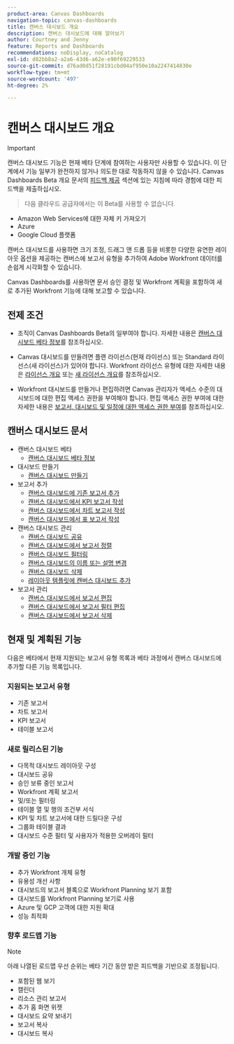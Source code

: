 ```yaml
---
product-area: Canvas Dashboards
navigation-topic: canvas-dashboards
title: 캔버스 대시보드 개요
description: 캔버스 대시보드에 대해 알아보기
author: Courtney and Jenny
feature: Reports and Dashboards
recommendations: noDisplay, noCatalog
exl-id: d82bb8a2-a2a6-43d6-a62e-e90f69229533
source-git-commit: d76ad0d51f28191cbd04af950e10a2247414830e
workflow-type: tm+mt
source-wordcount: '497'
ht-degree: 2%

---
```


# 캔버스 대시보드 개요

>[!IMPORTANT]
>
>캔버스 대시보드 기능은 현재 베타 단계에 참여하는 사용자만 사용할 수 있습니다. 이 단계에서 기능 일부가 완전하지 않거나 의도한 대로 작동하지 않을 수 있습니다. Canvas Dashboards Beta 개요 문서의 [피드백 제공](/help/quicksilver/product-announcements/betas/canvas-dashboards-beta/canvas-dashboards-beta-information.md#provide-feedback) 섹션에 있는 지침에 따라 경험에 대한 피드백을 제출하십시오.<br>
>>다음 클라우드 공급자에서는 이 Beta를 사용할 수 없습니다.
>
>* Amazon Web Services에 대한 자체 키 가져오기
>* Azure
>* Google Cloud 플랫폼

캔버스 대시보드를 사용하면 크기 조정, 드래그 앤 드롭 등을 비롯한 다양한 유연한 레이아웃 옵션을 제공하는 캔버스에 보고서 유형을 추가하여 Adobe Workfront 데이터를 손쉽게 시각화할 수 있습니다.

Canvas Dashboards를 사용하면 문서 승인 결정 및 Workfront 계획을 포함하여 새로 추가된 Workfront 기능에 대해 보고할 수 있습니다.


## 전제 조건

* 조직이 Canvas Dashboards Beta의 일부여야 합니다. 자세한 내용은 [캔버스 대시보드 베타 정보](/help/quicksilver/product-announcements/betas/canvas-dashboards-beta/canvas-dashboards-beta-information.md)를 참조하십시오.

* Canvas 대시보드를 만들려면 플랜 라이선스(현재 라이선스) 또는 Standard 라이선스(새 라이선스)가 있어야 합니다. Workfront 라이선스 유형에 대한 자세한 내용은 [라이선스 개요](/help/quicksilver/administration-and-setup/add-users/access-levels-and-object-permissions/wf-licenses.md) 또는 [새 라이선스 개요](/help/quicksilver/administration-and-setup/add-users/how-access-levels-work/licenses-overview.md)를 참조하십시오.

* Workfront 대시보드를 만들거나 편집하려면 Canvas 관리자가 액세스 수준의 대시보드에 대한 편집 액세스 권한을 부여해야 합니다. 편집 액세스 권한 부여에 대한 자세한 내용은 [보고서, 대시보드 및 일정에 대한 액세스 권한 부여](/help/quicksilver/administration-and-setup/add-users/configure-and-grant-access/grant-access-reports-dashboards-calendars.md)를 참조하십시오.

## 캔버스 대시보드 문서

* 캔버스 대시보드 베타
   * [캔버스 대시보드 베타 정보](/help/quicksilver/product-announcements/betas/canvas-dashboards-beta/canvas-dashboards-beta-information.md)
* 대시보드 만들기
   * [캔버스 대시보드 만들기](/help/quicksilver/reports-and-dashboards/canvas-dashboards/create-dashboards/create-dashboards.md)
* 보고서 추가
   * [캔버스 대시보드에 기존 보고서 추가](/help/quicksilver/reports-and-dashboards/canvas-dashboards/add-reports/add-existing-report.md)
   * [캔버스 대시보드에서 KPI 보고서 작성](/help/quicksilver/reports-and-dashboards/canvas-dashboards/add-reports/build-kpi-report.md)
   * [캔버스 대시보드에서 차트 보고서 작성](/help/quicksilver/reports-and-dashboards/canvas-dashboards/add-reports/build-chart-report.md)
   * [캔버스 대시보드에서 표 보고서 작성](/help/quicksilver/reports-and-dashboards/canvas-dashboards/add-reports/build-table-report.md)
* 캔버스 대시보드 관리
   * [캔버스 대시보드 공유](/help/quicksilver/reports-and-dashboards/canvas-dashboards/manage-canvas-dashboards/share-canvas-dashboard.md)
   * [캔버스 대시보드에서 보고서 정렬](/help/quicksilver/reports-and-dashboards/canvas-dashboards/manage-canvas-dashboards/arrange-reports-in-dashboard.md)
   * [캔버스 대시보드 필터링](/help/quicksilver/reports-and-dashboards/canvas-dashboards/manage-canvas-dashboards/filter-canvas-dashboard.md)
   * [캔버스 대시보드의 이름 또는 설명 변경](/help/quicksilver/reports-and-dashboards/canvas-dashboards/manage-canvas-dashboards/change-name-or-description-of-dashboard.md)
   * [캔버스 대시보드 삭제](/help/quicksilver/reports-and-dashboards/canvas-dashboards/manage-canvas-dashboards/delete-a-canvas-dashboard.md)
   * [레이아웃 템플릿에 캔버스 대시보드 추가](/help/quicksilver/reports-and-dashboards/canvas-dashboards/manage-canvas-dashboards/add-dashboard-to-layout-template.md)
* 보고서 관리
   * [캔버스 대시보드에서 보고서 편집](/help/quicksilver/reports-and-dashboards/canvas-dashboards/manage-reports/edit-a-report.md)
   * [캔버스 대시보드에서 보고서 필터 편집](/help/quicksilver/reports-and-dashboards/canvas-dashboards/manage-reports/edit-report-filters.md)
   * [캔버스 대시보드에서 보고서 삭제](/help/quicksilver/reports-and-dashboards/canvas-dashboards/manage-reports/delete-a-report.md)

## 현재 및 계획된 기능

다음은 베타에서 현재 지원되는 보고서 유형 목록과 베타 과정에서 캔버스 대시보드에 추가할 다른 기능 목록입니다.

### 지원되는 보고서 유형

* 기존 보고서
* 차트 보고서
* KPI 보고서
* 테이블 보고서

### 새로 릴리스된 기능

* 다목적 대시보드 레이아웃 구성
* 대시보드 공유
* 승인 보류 중인 보고서
* Workfront 계획 보고서
* 및/또는 필터링
* 테이블 열 및 행의 조건부 서식
* KPI 및 차트 보고서에 대한 드릴다운 구성
* 그룹화 테이블 결과
* 대시보드 수준 필터 및 사용자가 적용한 오버레이 필터


### 개발 중인 기능

* 추가 Workfront 개체 유형
* 유용성 개선 사항
* 대시보드의 보고서 블록으로 Workfront Planning 보기 포함
* 대시보드를 Workfront Planning 보기로 사용
* Azure 및 GCP 고객에 대한 지원 확대
* 성능 최적화

### 향후 로드맵 기능

>[!NOTE]
>
>아래 나열된 로드맵 우선 순위는 베타 기간 동안 받은 피드백을 기반으로 조정됩니다.

* 포함된 웹 보기
* 캘린더
* 리소스 관리 보고서
* 추가 홈 화면 위젯
* 대시보드 요약 보내기
* 보고서 복사
* 대시보드 복사



